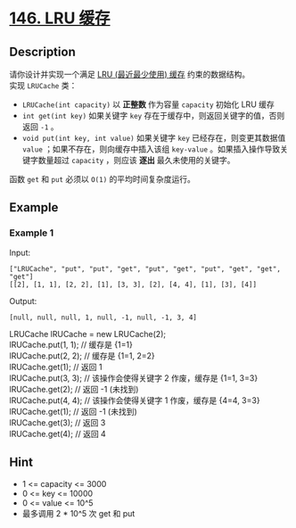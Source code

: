 # [146. LRU 缓存](https://leetcode.cn/problems/lru-cache/)  
## Description
请你设计并实现一个满足  [LRU (最近最少使用) 缓存](https://en.wikipedia.org/wiki/Cache_replacement_policies#LRU) 约束的数据结构。  
实现 `LRUCache` 类：  
- `LRUCache(int capacity)` 以 **正整数** 作为容量 `capacity` 初始化 LRU 缓存  
- `int get(int key)` 如果关键字 `key` 存在于缓存中，则返回关键字的值，否则返回 `-1` 。  
- `void put(int key, int value)` 如果关键字 `key` 已经存在，则变更其数据值 `value` ；如果不存在，则向缓存中插入该组 `key-value` 。如果插入操作导致关键字数量超过 `capacity` ，则应该 **逐出** 最久未使用的关键字。  


函数 `get` 和 `put` 必须以 `O(1)` 的平均时间复杂度运行。
## Example
### Example 1
Input:  
```
["LRUCache", "put", "put", "get", "put", "get", "put", "get", "get", "get"]
[[2], [1, 1], [2, 2], [1], [3, 3], [2], [4, 4], [1], [3], [4]]
```
Output:
```
[null, null, null, 1, null, -1, null, -1, 3, 4]
```
LRUCache lRUCache = new LRUCache(2);  
lRUCache.put(1, 1); // 缓存是 {1=1}  
lRUCache.put(2, 2); // 缓存是 {1=1, 2=2}  
lRUCache.get(1);    // 返回 1  
lRUCache.put(3, 3); // 该操作会使得关键字 2 作废，缓存是 {1=1, 3=3}  
lRUCache.get(2);    // 返回 -1 (未找到)  
lRUCache.put(4, 4); // 该操作会使得关键字 1 作废，缓存是 {4=4, 3=3}  
lRUCache.get(1);    // 返回 -1 (未找到)  
lRUCache.get(3);    // 返回 3  
lRUCache.get(4);    // 返回 4  
## Hint
- 1 <= capacity <= 3000
- 0 <= key <= 10000
- 0 <= value <= 10^5
- 最多调用 2 * 10^5 次 get 和 put
